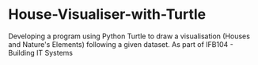 # House-Visualiser-with-Turtle
Developing a program using Python Turtle to draw a visualisation (Houses and Nature's Elements) following a given dataset. As part of IFB104 - Building IT Systems
